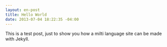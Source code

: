 ```yaml
---
layout: en-post
title: Hello World
date: 2013-07-04 18:22:35 -04:00
---
```

This is a test post, just to show you how a milti language site can be made with Jekyll.



